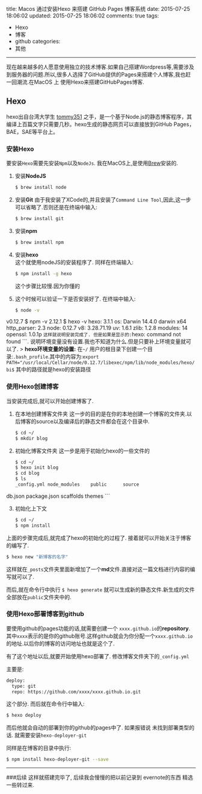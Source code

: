 title: Macos 通过安装Hexo 来搭建 GitHub Pages 博客系统
date: 2015-07-25 18:06:02
updated: 2015-07-25 18:06:02
comments: true
tags: 
- Hexo
- 博客
- github
categories:
- 其他
---
现在越来越多的人愿意使用独立的技术博客.如果自己搭建Wordpress等,需要涉及到服务器的问题.所以,很多人选择了GitHub提供的Pages来搭建个人博客,我也赶一回潮流.在MacOS 上 使用Hexo来搭建GitHubPages博客.

## Hexo
hexo出自台湾大学生 [tommy351](http://twitter.com/tommy351) 之手，是一个基于Node.js的静态博客程序，其编译上百篇文字只需要几秒。hexo生成的静态网页可以直接放到GitHub Pages，BAE，SAE等平台上。

### 安装Hexo

要安装`Hexo`需要先安装`Npm`以及`NodeJs`.
我在MacOS上,是使用[Brew](http://brew.sh)安装的.

 1. 安装**NodeJS**
 
    ``` bash
    $ brew install node
    ```

 2. 安装**Git**
    由于我安装了XCode的,并且安装了`Command Line Tool`,因此,这一步可以省略了.否则还是在终端中输入:

    ``` bash
    $ brew install git
    ```
    
 3. 安装**npm**
    ``` bash
    $ brew install npm
    ```

 4. 安装**hexo**  
    这个就使用nodeJS的安装程序了.
    同样在终端输入:
    ``` bash
    $ npm install -g hexo
    ```
    这个步骤比较慢.因为你懂的
    
 5. 这个时候可以验证一下是否安装好了.
    在终端中输入:
    ``` bash
    $ node -v
v0.12.7
$ npm -v
    2.12.1
    $ hexo -v
    hexo: 3.1.1
os: Darwin 14.4.0 darwin x64
http_parser: 2.3
node: 0.12.7
v8: 3.28.71.19
uv: 1.6.1
zlib: 1.2.8
modules: 14
openssl: 1.0.1p
    ```
    这样就说明安装完成了.
    但是如果是显示的: ```hexo: command not found ```. 说明环境变量没有设置.我也不知道为什么.但是只要补上环境变量就可以了.
    > **hexo环境变量的设置:** 在`~/` 用户的根目录下创建一个目录:`.bash_profile`.其中的内容为:`export PATH="/usr/local/Cellar/node/0.12.7/libexec/npm/lib/node_modules/hexo/bi$`  其中的路径就是hexo的安装路径

### 使用Hexo创建博客
当安装完成后,就可以开始创建博客了.

 1. 在本地创建博客文件夹
    这一步的目的是在你的本地创建一个博客的文件夹.以后博客的source以及编译后的静态文件都会在这个目录中.

    ``` bash
    $ cd ~/
    $ mkdir blog
    ```
    
 2. 初始化博客文件夹
    这一步是用于初始化hexo的一些文件的

    ``` bash
    $ cd ~/  
    $ hexo init blog  
    $ cd blog  
    $ ls  
    _config.yml	node_modules	public		source
db.json		package.json	scaffolds	themes
    ```

 3. 初始化上下文
 
    ``` bash
    $ cd ~/
    $ npm install
    ```

上面的步骤完成后,就完成了hexo的初始化的过程了.
接着就可以开始关注于博客的编写了.

``` bash
$ hexo new "新博客的名字"
```

这样就在`_posts`文件夹里面新增加了一个**md**文件.直接对这一篇文档进行内容的编写就可以了.

而后,就在命令行中执行 `$ hexo generate` 就可以生成新的静态文件.新生成的文件全部放在`public`文件夹中的.

### 使用Hexo部署博客到github
要使用github的pages功能的话,就需要创建一个 `xxxx.github.io`的**repository**. 其中`xxxx`表示的是你的github账号.这样github就会为你分配一个`xxxx.github.io`的地址.以后你的博客的访问地址也就是这个了.

有了这个地址以后,就要开始使用hexo部署了.
修改博客文件夹下的`_config.yml`

主要是:
``` bash
deploy:
  type: git
  repo: https://github.com/xxxx/xxxx.github.io.git
```
这个部分.
而后就在命令行中输入:

``` bash
$ hexo deploy
```
而后他就会自动的部署到你的github的pages中了. 
如果报错说 未找到部署类型的话. 就需要安装`hexo-deployer-git`

同样是在博客的目录中执行:

``` bash
$ npm install hexo-deployer-git --save
```

---
###后续
这样就搭建完毕了, 后续我会慢慢的把以前记录到 evernote的东西 精选一些转过来. 